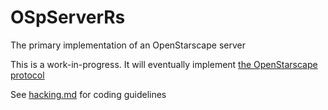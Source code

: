 # OSpServerRs

The primary implementation of an OpenStarscape server

This is a work-in-progress. It will eventually implement [the OpenStarscape protocol](https://github.com/OpenStarscape/Protocol)

See [hacking.md](hacking.md) for coding guidelines
